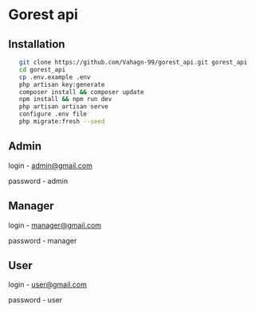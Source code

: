 
# Gorest api


## Installation

```bash
   git clone https://github.com/Vahagn-99/gorest_api.git gorest_api 
   cd gorest_api 
   cp .env.example .env
   php artisan key:generate
   composer install && composer update
   npm install && npm run dev
   php artisan artisan serve 
   configure .env file
   php migrate:fresh --seed
```

Admin 
-----------------------
login - admin@gmail.com

password - admin 

Manager 
-----------------------
login - manager@gmail.com

password - manager 

User 
-----------------------
login - user@gmail.com

password - user
